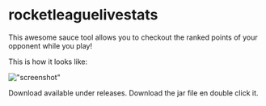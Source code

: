 # rocketleaguelivestats

This awesome sauce tool allows you to checkout the ranked points of your opponent while you play!

This is how it looks like: 

!["screenshot"](https://github.com/denshade/rocketleaguelivestats/blob/master/RLLS.png "screenshot")

Download available under releases.
Download the jar file en double click it. 
